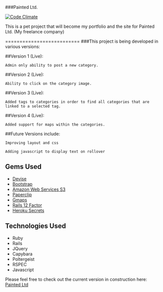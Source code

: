 ###Painted Ltd.	

[![Code Climate](https://codeclimate.com/github/painted/paintedsite/badges/gpa.svg)](https://codeclimate.com/github/painted/paintedsite)

This is a pet project that will become my portfolio and the site for Painted Ltd. (My freelance company)

==========================
###This project is being developed in various versions:

##Version 1 (Live):

	Admin only ability to post a new category.

##Version 2 (Live):

	Ability to click on the category image.

##Version 3 (Live): 

	Added tags to categories in order to find all categories that are linked to a selected tag.

##Version 4 (Live):

	Added support for maps within the categories.

##Future Versions include:

	Improving layout and css

	Adding javascript to display text on rollover


Gems Used
----------
	
* [Devise]
* [Bootstrap]
* [Amazon Web Services S3]
* [Paperclip]
* [Gmaps]
* [Rails 12 Factor]
* [Heroku Secrets]

Technologies Used
---------
* Ruby
* Rails
* JQuery
* Capybara
* Poltergeist
* RSPEC
* Javascript


Please feel free to check out the current version in construction here: [Painted Ltd]


[Painted Ltd]:https://painted.herokuapp.com/
[Devise]:https://github.com/plataformatec/devise
[Bootstrap]:https://github.com/twbs/bootstrap-sass
[Amazon Web Services S3]:http://aws.amazon.com/sdk-for-ruby/
[Paperclip]:https://github.com/thoughtbot/paperclip
[Gmaps]:http://hpneo.github.io/gmaps/
[Rails 12 Factor]:https://github.com/heroku/rails_12factor
[Heroku Secrets]:https://github.com/alexpeattie/heroku_secrets